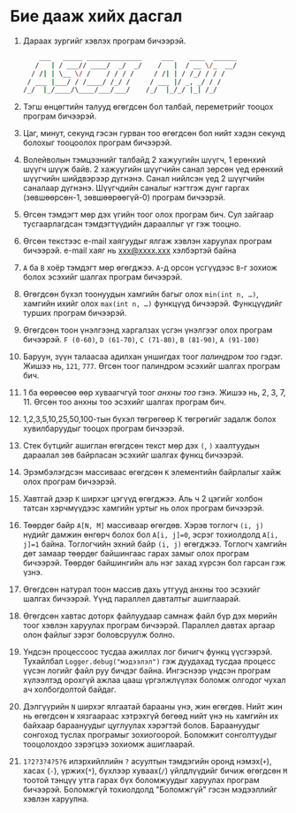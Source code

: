 # Бие дааж хийх дасгал

1. Дараах зургийг хэвлэх програм бичээрэй.

   ```sh
       ___   _____ ______________     ___    ____  ______
      /   | / ___// ____/  _/  _/    /   |  / __ \/_  __/
     / /| | \__ \/ /    / / / /     / /| | / /_/ / / /
    / ___ |___/ / /____/ /_/ /     / ___ |/ _, _/ / /
   /_/  |_/____/\____/___/___/    /_/  |_/_/ |_| /_/
   ```

2. Тэгш өнцөгтийн талууд өгөгдсөн бол талбай, переметрийг тооцох програм бичээрэй.

3. Цаг, минут, секунд гэсэн гурван тоо өгөгдсөн бол нийт хэдэн секунд болохыг тооцоолох програм бичээрэй.

3. Волейволын тэмцээнийг талбайд 2 хажуугийн шүүгч, 1 ерөнхий шүүгч шүүж байв. 2 хажуугийн шүүгчийн санал зөрсөн үед ерөнхий шүүгчийн шийдвэрээр дүгнэнэ. Санал нийлсэн үед 2 шүүгчийн саналаар дүгнэнэ. Шүүгчдийн саналыг нэгтгэж дүнг гаргах (зөвшөөрсөн-1, зөвшөөрөөгүй-0) програм бичээрэй.

4. Өгсөн тэмдэгт мөр дэх үгийн тоог олох програм бич. Сул зайгаар тусгаарлагдсан тэмдэгтүүдийн дарааллыг үг гэж тооцно.

7. Өгсөн текстээс e-mail хаягуудыг ялгаж хэвлэн харуулах програм бичээрэй. e-mail хаяг нь xxx@xxxx.xxx хэлбэртэй байна

7. `A` ба `B` хоёр тэмдэгт мөр өгөгджээ. `A`-д орсон үсгүүдээс `B`-г зохиож болох эсэхийг шалгах програм бичээрэй.

6. Өгөгдсөн бүхэл тоонуудын хамгийн багыг олох `min(int n, …)`, хамгийн ихийг олох `max(int n, …)` функцүүд бичээрэй. Функцүүдийг турших програм бичээрэй.

7. Өгөгдсөн тоон үнэлгээнд харгалзах үсгэн үнэлгээг олох програм бичээрэй. `F (0-60)`, `D (61-70)`, `C (71-80)`, `B (81-90)`, `A (91-100)`

7. Баруун, зүүн талаасаа адилхан уншигдах тоог _палиндром тоо_ гэдэг.  Жишээ нь, `121`, `777`. Өгсөн тоог палиндром эсэхийг шалгах програм бич.

8. 1 ба өөрөөсөө өөр хуваагчгүй тоог _анхны тоо_ гэнэ. Жишээ нь, 2, 3, 7, 11. Өгсөн тоо анхны тоо эсэхийг шалгах програм бич.

28. 1,2,3,5,10,25,50,100-тын бүхэл төгрөгөөр К төгрөгийг задалж болох хувилбаруудыг тооцох програм бичээрэй.

5. Стек бүтцийг ашиглан өгөгдсөн текст мөр дэх `(`, `)` хаалтуудын дараалал зөв байрласан эсэхийг шалгах функц бичээрэй.

8. Эрэмбэлэгдсэн массиваас өгөгдсөн `К` элементийн байрлалыг хайж олох програм бичээрэй.

15. Хавтгай дээр `К` ширхэг цэгүүд өгөгджээ. Аль ч 2 цэгийг холбон татсан хэрчмүүдээс хамгийн уртыг нь олох програм бичээрэй.

30. Төөрдөг байр `А[N, M]` массиваар өгөгдөв. Хэрэв тоглогч `(i, j)` нүдийг дамжин өнгөрч болох бол `A[i, j]=0`, эсрэг тохиолдолд `A[i, j]=1` байна. Тоглогчийн эхний байр `(i, j)` өгөгджээ. Тоглогч хамгийн дөт замаар төөрдөг байшингаас гарах замыг олох програм бичээрэй. Төөрдөг байшингийн аль нэг захад хүрсэн бол гарсан гэж үзнэ.

1. Өгөгдсөн натурал тоон массив дахь утгууд анхны тоо эсэхийг шалгах бичээрэй. Үүнд параллел давталтыг ашиглаарай.

2. Өгөгдсөн хавтас доторх файлуудаар самнаж файл бүр дэх мөрийн тоог хэвлэн харуулах програм бичээрэй. Параллел давтах аргаар олон файлыг зэрэг боловсруулж болно.

3. Үндсэн процессоос тусдаа ажиллах лог бичигч функц үүсгээрэй. Тухайлбал `Logger.debug("мэдээлэл")` гэж дуудахад тусдаа процесс үүсэн логийг файл руу бичдэг байна. Ингэснээр үндсэн програм хүлээлтэд орохгүй ажлаа цааш  үргэлжлүүлэх боломж олгодог чухал ач холбогдолтой байдаг.

5. Дэлгүүрийн `N` ширхэг ялгаатай барааны үнэ, жин өгөгдөв. Нийт жин нь өгөгдсөн `W` хязгаараас хэтрэхгүй бөгөөд нийт үнэ нь хамгийн их байхаар бараануудыг цуглуулах хэрэгтэй болов. Бараануудыг сонгоход туслах програмыг зохиогоорой. Боломжит сонголтуудыг тооцолохдоо зэрэгцээ зохиомж ашиглаарай.

6.  `1?2?3?4?5?6` илэрхийллийн `?` асуултын тэмдэгийн оронд нэмэх(`+`), хасах (`-`), үржих(`*`), бүхлээр хуваах(`/`) үйлдлүүдийг бичиж өгөгдсөн `M` тоотой тэнцүү утга гарах бүх боломжуудыг харуулах програм бичээрэй. Боломжгүй тохиолдолд "Боломжгүй" гэсэн мэдээллийг хэвлэн харуулна.